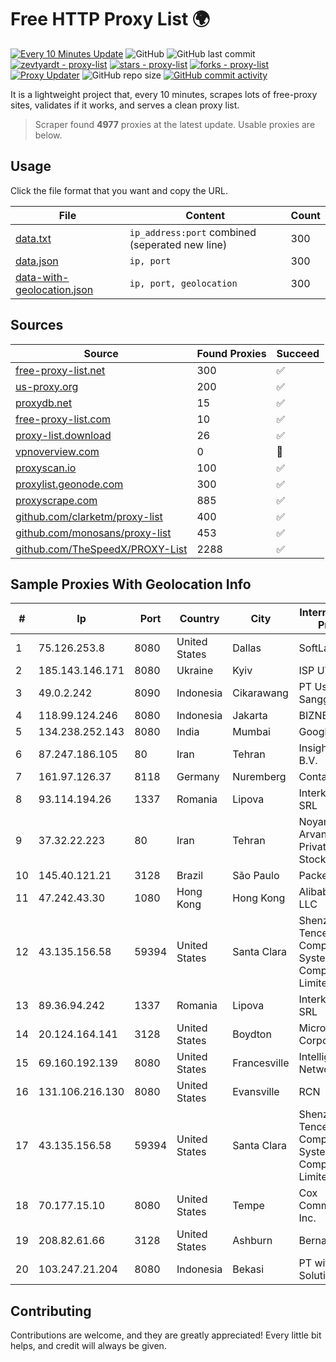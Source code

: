 
# Free HTTP Proxy List 🌍

[![Every 10 Minutes Update](https://github.com/mertguvencli/http-proxy-list/actions/workflows/main.yml/badge.svg?branch=main)](https://github.com/mertguvencli/http-proxy-list/actions/workflows/main.yml)
![GitHub](https://img.shields.io/github/license/mertguvencli/http-proxy-list)
![GitHub last commit](https://img.shields.io/github/last-commit/mertguvencli/http-proxy-list)
[![zevtyardt - proxy-list](https://img.shields.io/static/v1?label=zevtyardt&message=proxy-list&color=blue&logo=github)](https://github.com/zevtyardt/proxy-list "Go to GitHub repo")
[![stars - proxy-list](https://img.shields.io/github/stars/zevtyardt/proxy-list?style=social)](https://github.com/zevtyardt/proxy-list)
[![forks - proxy-list](https://img.shields.io/github/forks/zevtyardt/proxy-list?style=social)](https://github.com/zevtyardt/proxy-list)
[![Proxy Updater](https://github.com/zevtyardt/proxy-list/workflows/Proxy%20Updater/badge.svg)](https://github.com/zevtyardt/proxy-list/actions?query=workflow:"Proxy+Updater")
![GitHub repo size](https://img.shields.io/github/repo-size/zevtyardt/proxy-list)
[![GitHub commit activity](https://img.shields.io/github/commit-activity/m/zevtyardt/proxy-list?logo=commits)](https://github.com/zevtyardt/proxy-list/commits/main)

It is a lightweight project that, every 10 minutes, scrapes lots of free-proxy sites, validates if it works, and serves a clean proxy list.

> Scraper found **4977** proxies at the latest update. Usable proxies are below.

## Usage

Click the file format that you want and copy the URL.

|File|Content|Count|
|----|-------|-----|
|[data.txt](https://raw.githubusercontent.com/mertguvencli/http-proxy-list/main/proxy-list/data.txt)|`ip_address:port` combined (seperated new line)|300|
|[data.json](https://raw.githubusercontent.com/mertguvencli/http-proxy-list/main/proxy-list/data.json)|`ip, port`|300|
|[data-with-geolocation.json](https://raw.githubusercontent.com/mertguvencli/http-proxy-list/main/proxy-list/data-with-geolocation.json)|`ip, port, geolocation`|300|

## Sources

|Source|Found Proxies|Succeed|
|------|-------------|-------|
|[free-proxy-list.net](https://free-proxy-list.net)|300|✅|
|[us-proxy.org](https://www.us-proxy.org)|200|✅|
|[proxydb.net](http://proxydb.net)|15|✅|
|[free-proxy-list.com](https://free-proxy-list.com/?page=&port=&type%5B%5D=http&type%5B%5D=https&up_time=0&search=Search)|10|✅|
|[proxy-list.download](https://www.proxy-list.download/HTTP)|26|✅|
|[vpnoverview.com](https://vpnoverview.com/privacy/anonymous-browsing/free-proxy-servers)|0|🚫|
|[proxyscan.io](https://www.proxyscan.io)|100|✅|
|[proxylist.geonode.com](https://proxylist.geonode.com/api/proxy-list?limit=300&page=1&sort_by=lastChecked&sort_type=desc&protocols=http,https)|300|✅|
|[proxyscrape.com](https://api.proxyscrape.com/v2/?request=displayproxies&protocol=http&timeout=10000&country=all&ssl=all&anonymity=all)|885|✅|
|[github.com/clarketm/proxy-list](https://raw.githubusercontent.com/clarketm/proxy-list/master/proxy-list-raw.txt)|400|✅|
|[github.com/monosans/proxy-list](https://raw.githubusercontent.com/monosans/proxy-list/main/proxies/http.txt)|453|✅|
|[github.com/TheSpeedX/PROXY-List](https://raw.githubusercontent.com/TheSpeedX/PROXY-List/master/http.txt)|2288|✅|


## Sample Proxies With Geolocation Info

|#|Ip|Port|Country|City|Internet Service Provider|
|-|--|----|-------|----|-------------------------|
|1|75.126.253.8|8080|United States|Dallas|SoftLayer|
|2|185.143.146.171|8080|Ukraine|Kyiv|ISP UTELS|
|3|49.0.2.242|8090|Indonesia|Cikarawang|PT Usaha Adi Sanggoro|
|4|118.99.124.246|8080|Indonesia|Jakarta|BIZNET|
|5|134.238.252.143|8080|India|Mumbai|Google LLC|
|6|87.247.186.105|80|Iran|Tehran|Insightometrics B.V.|
|7|161.97.126.37|8118|Germany|Nuremberg|Contabo GmbH|
|8|93.114.194.26|1337|Romania|Lipova|Interkvm Host SRL|
|9|37.32.22.223|80|Iran|Tehran|Noyan Abr Arvan Co. ( Private Joint Stock)|
|10|145.40.121.21|3128|Brazil|São Paulo|Packet Host, Inc.|
|11|47.242.43.30|1080|Hong Kong|Hong Kong|Alibaba.com LLC|
|12|43.135.156.58|59394|United States|Santa Clara|Shenzhen Tencent Computer Systems Company Limited|
|13|89.36.94.242|1337|Romania|Lipova|Interkvm Host SRL|
|14|20.124.164.141|3128|United States|Boydton|Microsoft Corporation|
|15|69.160.192.139|8080|United States|Francesville|Intelligent Fiber Network|
|16|131.106.216.130|8080|United States|Evansville|RCN|
|17|43.135.156.58|59394|United States|Santa Clara|Shenzhen Tencent Computer Systems Company Limited|
|18|70.177.15.10|8080|United States|Tempe|Cox Communications Inc.|
|19|208.82.61.66|3128|United States|Ashburn|Bernardi Sounds|
|20|103.247.21.204|8080|Indonesia|Bekasi|PT wifian Solution|



## Contributing

Contributions are welcome, and they are greatly appreciated! Every
little bit helps, and credit will always be given.

